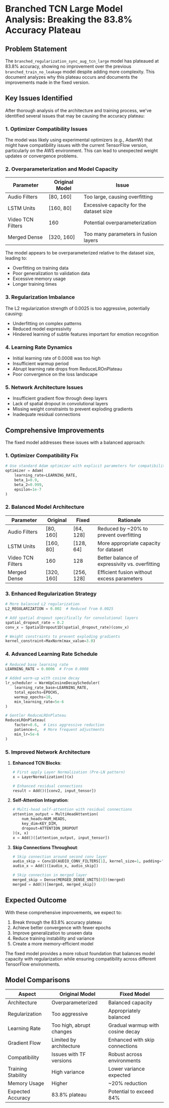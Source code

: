# Branched TCN Large Model Analysis: Breaking the 83.8% Accuracy Plateau

## Problem Statement

The `branched_regularization_sync_aug_tcn_large` model has plateaued at 83.8% accuracy, showing no improvement over the previous `branched_train_no_leakage` model despite adding more complexity. This document analyzes why this plateau occurs and documents the improvements made in the fixed version.

## Key Issues Identified

After thorough analysis of the architecture and training process, we've identified several issues that may be causing the accuracy plateau:

### 1. Optimizer Compatibility Issues

The model was likely using experimental optimizers (e.g., AdamW) that might have compatibility issues with the current TensorFlow version, particularly on the AWS environment. This can lead to unexpected weight updates or convergence problems.

### 2. Overparameterization and Model Capacity

| Parameter | Original Model | Issue |
|-----------|---------------|-------|
| Audio Filters | [80, 160] | Too large, causing overfitting |
| LSTM Units | [160, 80] | Excessive capacity for the dataset size |
| Video TCN Filters | 160 | Potential overparameterization |
| Merged Dense | [320, 160] | Too many parameters in fusion layers |

The model appears to be overparameterized relative to the dataset size, leading to:
- Overfitting on training data
- Poor generalization to validation data
- Excessive memory usage
- Longer training times

### 3. Regularization Imbalance

The L2 regularization strength of 0.0025 is too aggressive, potentially causing:
- Underfitting on complex patterns
- Reduced model expressivity
- Hindered learning of subtle features important for emotion recognition

### 4. Learning Rate Dynamics

- Initial learning rate of 0.0008 was too high
- Insufficient warmup period
- Abrupt learning rate drops from ReduceLROnPlateau
- Poor convergence on the loss landscape

### 5. Network Architecture Issues

- Insufficient gradient flow through deep layers
- Lack of spatial dropout in convolutional layers
- Missing weight constraints to prevent exploding gradients
- Inadequate residual connections

## Comprehensive Improvements

The fixed model addresses these issues with a balanced approach:

### 1. Optimizer Compatibility Fix

```python
# Use standard Adam optimizer with explicit parameters for compatibility
optimizer = Adam(
    learning_rate=LEARNING_RATE,
    beta_1=0.9,
    beta_2=0.999,
    epsilon=1e-7
)
```

### 2. Balanced Model Architecture

| Parameter | Original | Fixed | Rationale |
|-----------|----------|-------|-----------|
| Audio Filters | [80, 160] | [64, 128] | Reduced by ~20% to prevent overfitting |
| LSTM Units | [160, 80] | [128, 64] | More appropriate capacity for dataset |
| Video TCN Filters | 160 | 128 | Better balance of expressivity vs. overfitting |
| Merged Dense | [320, 160] | [256, 128] | Efficient fusion without excess parameters |

### 3. Enhanced Regularization Strategy

```python
# More balanced L2 regularization
L2_REGULARIZATION = 0.002  # Reduced from 0.0025

# Add spatial dropout specifically for convolutional layers
spatial_dropout_rate = 0.2
conv_x = SpatialDropout1D(spatial_dropout_rate)(conv_x)

# Weight constraints to prevent exploding gradients
kernel_constraint=MaxNorm(max_value=3.0)
```

### 4. Advanced Learning Rate Schedule

```python
# Reduced base learning rate
LEARNING_RATE = 0.0006  # From 0.0008

# Added warm-up with cosine decay
lr_scheduler = WarmUpCosineDecayScheduler(
    learning_rate_base=LEARNING_RATE,
    total_epochs=EPOCHS,
    warmup_epochs=10,
    min_learning_rate=5e-6
)

# Gentler ReduceLROnPlateau
ReduceLROnPlateau(
    factor=0.6,  # Less aggressive reduction
    patience=4,  # More frequent adjustments
    min_lr=5e-6
)
```

### 5. Improved Network Architecture

1. **Enhanced TCN Blocks**:
   ```python
   # First apply Layer Normalization (Pre-LN pattern)
   x = LayerNormalization()(x)
   
   # Enhanced residual connections
   result = Add()([conv2, input_tensor])
   ```

2. **Self-Attention Integration**:
   ```python
   # Multi-head self-attention with residual connections
   attention_output = MultiHeadAttention(
       num_heads=NUM_HEADS,
       key_dim=KEY_DIM,
       dropout=ATTENTION_DROPOUT
   )(x, x)
   x = Add()([attention_output, input_tensor])
   ```

3. **Skip Connections Throughout**:
   ```python
   # Skip connection around second conv layer
   audio_skip = Conv1D(AUDIO_CONV_FILTERS[1], kernel_size=1, padding='same')(audio_x)
   audio_x = Add()([audio_x, audio_skip])
   
   # Skip connection in merged layer
   merged_skip = Dense(MERGED_DENSE_UNITS[0])(merged)
   merged = Add()([merged, merged_skip])
   ```

## Expected Outcome

With these comprehensive improvements, we expect to:

1. Break through the 83.8% accuracy plateau
2. Achieve better convergence with fewer epochs
3. Improve generalization to unseen data
4. Reduce training instability and variance
5. Create a more memory-efficient model

The fixed model provides a more robust foundation that balances model capacity with regularization while ensuring compatibility across different TensorFlow environments.

## Model Comparisons

| Aspect | Original Model | Fixed Model |
|--------|---------------|-------------|
| Architecture | Overparameterized | Balanced capacity |
| Regularization | Too aggressive | Appropriately balanced |
| Learning Rate | Too high, abrupt changes | Gradual warmup with cosine decay |
| Gradient Flow | Limited by architecture | Enhanced with skip connections |
| Compatibility | Issues with TF versions | Robust across environments |
| Training Stability | High variance | Lower variance expected |
| Memory Usage | Higher | ~20% reduction |
| Expected Accuracy | 83.8% plateau | Potential to exceed 84% |

